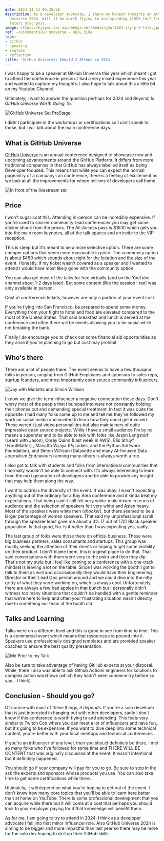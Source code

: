 ```yaml
---
date: 2023-11-11 09:35:50
description: As a developer advocate, I share my honest thoughts on attending GitHub
  Universe 2024. Will it be worth flying to and spending $1500 for? Find out in my
  latest blog post.
image: https://kjaymiller.azureedge.net/media/ghu-2023-jay-pre-talk.jpg
ref: ~/Documents/GH Universe - KBYG.bike
tags:
- github
- speaking
- YouTube
- reflection
title: 'GitHub Universe: Should I Attend in 2024'
---
```


I was happy to be a speaker at GitHub Universe this year which meant I got to attend the conference in person. I had a very mixed experience this year and wanted to capture my thoughts. I also hope to talk about this a little bit on my Youtube Channel.

Ultimately, I want to answer the question perhaps for 2024 and Beyond, _Is GitHub Universe Worth Going To_.

![GitHub Universe Set PreStage](https://kjaymiller.azureedge.net/media/ghu-2023-set-pre-conf.jpg)

I didn't participate in the workshops or certifications so I can't speak to those, but I will talk about the main conference days.

## What is GitHub Universe

[GitHub Universe](https://githubuniverse.com) is an annual conference designed to showcase new and upcoming advancements around the GitHub Platform. It differs from more traditional companies in that GitHub has always labelled itself as being Developer focused. This means that while you can expect the normal pageantry of a company-ran conference, there is a feeling of excitement as we look at all the improvements for where millions of developers call home.

![In front of the livestream set](https://kjaymiller.azureedge.net/media/ghu-2023-jay-in-front-of-set.jpg)

## Price

I won't sugar coat this. Attending in-person can be incredibly expensive. If you're used to smaller community-lead conferences you may get some sticker shock from the prices. The All-Access pass is $1500 which gets you into the main room keynotes, all of the talk spaces and an invite to the VIP reception.

This is steep but it's meant to be a more selective option. There are some cheaper options that seem more reasonable in price. The community option is about $450 which sounds about right for the location and the size of the event. Honestly, if my ticket wasn't covered as a speaker and I wanted to attend I would have most likely gone with the community option.

You can also get most of the talks for free virtually (and on the YouTube channel about 1-2 days later). But some content (like the session I ran) was only available in person.

Cost of confrerence tickets, however are only a portion of your event cost.

If you're flying into San Francisco, be prepared to spend some money. Everything from your flight to hotel and food are elevated compared to the most of the United States. That said breakfast and lunch is served at the conference and often there will be events allowing you to be social while not breaking the bank.

Finally I do encourage you to check out some financial aid opportunities as they arise if you're planning to go but cost may prohibit.

## Who's there

There are a lot of people there. The event seems to have a few thousand folks in person, ranging from GitHub Employees and sponsors to sales reps, startup founders, and most importantly open source community influencers.

![Jay with Mariatta and Simon Willison](https://kjaymiller.azureedge.net/media/ghu-2023-python-leaders.jpg)

I know we give the term influencer a negative connotation these days. Don't worry most of the people that i bumped into were not constantly holding their phones out and demanding special treatment. In fact it was quite the opposite. I had many folks come up to me and tell me they've followed my work on social media and wanted to learn how they could get involved. These weren't just video personalities but also maintainers of quite impressive open source projects. While I have a small audience I'm by no means a superstar and to be able to talk with folks like Jason Lengstorf (Learn with Jason), Corey Quinn (Last week in AWS), Elio Struyf (FrontMatter)
, Mariatta Wijaya (PyLadies, and the Python Software Foundation), and Simon Willison (Datasette and many AI-focused Data Journalism Endeavours) among many others is always worth a trip.

I also got to talk with students and folks from international communities that I normally wouldn't be able to connect with. It's always interesting to learn from the next generation of developers and be able to provide any insight that may help them along the way.

I want to address the diversity of the event. It was okay. I wasn't expecting anything out of the ordinary for a Bay Area conference and it kinda beat my expectations.  That being said it still felt very white-male driven in terms of audience and the selection of speakers felt very white and Asian heavy. Most of the speakers were white men (_shocker_), but there seemed to be a larger percentage of women speakers. That said my unprofessional scroll through the speaker least gave me about a 3% (7 out of 170) Black speaker population. Is that good, No. Is it better than I was expecting yes, sadly.

The last group of folks were those there on official business. These were big business partners, sales consultants and startups. This group was mostly seeking the attention of their clients or hoping to get some visibility on their product. I don't blame them, this is a great place to do that. That said conversations with them were very to the point and then they dip. That's not my style but I feel like coming to a conference with a one-track mindset is leaving a lot on the table. Since I was working the booth I got to talk to them as well and occaissionally they would have their Engineering Director or their Lead Ops person around and we could dive into the nitty gritty of what they were working on, which is always cool. Unfortunately, there are always a few bad apples in that bunch but I personally didn't witness too many situations that couldn't be handled with a gentle reminder that we're here to help and often your frustrating situation wasn't directly due to something our team at the booth did.

## Talks and Learning

Talks were on a different level and this is good to see from time to time. This is a commercial event which means that resources are poured into it. Speakers use professionally designed templates and are provided speaker coaches to ensure the best quality presentation.

![Me Prior to my Talk](https://kjaymiller.azureedge.net/media/ghu-2023-jay-pre-talk.jpg)

Also be sure to take advantage of having GitHub experts at your disposal. While, there I also was able to ask Github Actions engineers for solutions to complex action workflows (which they hadn't seen someone try before so yay... I think)


## Conclusion - Should you go?

Of course with most of these things, _it depends_. If you're a solo developer that is just interested in hanging out with other developers, sadly I don't know if this conference is worth flying to and attending. This feels very similar to Twitch Con where you can meet a lot of influencers and have fun, but it's going to be expensive. If you want to dive deep into some technical content, you're better with your local meetups and technical conferences.

If you're an influencer of any level, then you should definitely be there. I met so many folks who I've followed for some time and THERE WILL BE CONTENT that was originally discussed at the event. It wasn't intentional but it definitely happened.

You should go if your company will pay for you to go. Be sure to stop in the ask the experts and sponsors whose products you use. You can also take time to get some certifications while there.

Ultimately, it will depend on what you're hoping to get out of the event. I don't know how many core topics that you'll be able to learn here better than at home on YouTube. There is some professional development that you can acquire while there but it will come at a cost that perhaps you should look to your employer paying for if that knowledge will benefit them.

As for me, I am going to try to attend in 2024. I think as a developer advocate I fall into that minor influencer role. Also GitHub Universe 2024 is aiming to be bigger and more impactful than last year so there may be more for the solo dev hoping to skill up their GitHub skills.
